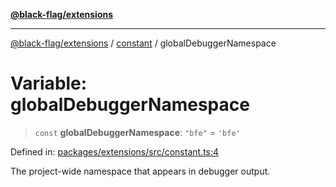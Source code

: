 [**@black-flag/extensions**](../../README.md)

***

[@black-flag/extensions](../../README.md) / [constant](../README.md) / globalDebuggerNamespace

# Variable: globalDebuggerNamespace

> `const` **globalDebuggerNamespace**: `"bfe"` = `'bfe'`

Defined in: [packages/extensions/src/constant.ts:4](https://github.com/Xunnamius/black-flag/blob/79ac029630564873580521833d41f0f37fb5eec8/packages/extensions/src/constant.ts#L4)

The project-wide namespace that appears in debugger output.
